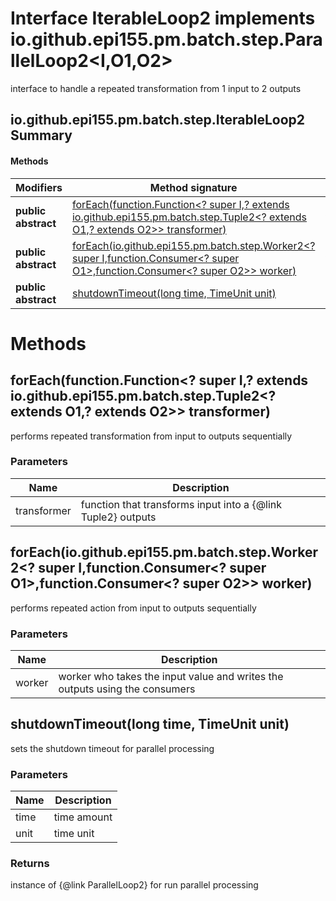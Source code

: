 Interface IterableLoop2 implements io.github.epi155.pm.batch.step.ParallelLoop2<I,O1,O2>
========================================================================================
interface to handle a repeated transformation from 1 input to 2 outputs

io.github.epi155.pm.batch.step.IterableLoop2 Summary
-------
#### Methods
| Modifiers           | Method signature                                                                                                                                                                                                                                 | Return type                                           |
| ------------------- | ------------------------------------------------------------------------------------------------------------------------------------------------------------------------------------------------------------------------------------------------ | ----------------------------------------------------- |
| **public abstract** | [forEach(function.Function<? super I,? extends io.github.epi155.pm.batch.step.Tuple2<? extends O1,? extends O2>> transformer)](#foreachfunctionfunction?-super-i-?-extends-iogithubepi155pmbatchsteptuple2?-extends-o1-?-extends-o2-transformer) | void                                                  |
| **public abstract** | [forEach(io.github.epi155.pm.batch.step.Worker2<? super I,function.Consumer<? super O1>,function.Consumer<? super O2>> worker)](#foreachiogithubepi155pmbatchstepworker2?-super-i-functionconsumer?-super-o1-functionconsumer?-super-o2-worker)  | void                                                  |
| **public abstract** | [shutdownTimeout(long time, TimeUnit unit)](#shutdowntimeoutlong-time-timeunit-unit)                                                                                                                                                             | io.github.epi155.pm.batch.step.ParallelLoop2<I,O1,O2> |

Methods
=======
forEach(function.Function<? super I,? extends io.github.epi155.pm.batch.step.Tuple2<? extends O1,? extends O2>> transformer)
----------------------------------------------------------------------------------------------------------------------------
performs repeated transformation from input to outputs sequentially

### Parameters

| Name        | Description                                                    |
| ----------- | -------------------------------------------------------------- |
| transformer | function that transforms input into a  {@link Tuple2}  outputs |


forEach(io.github.epi155.pm.batch.step.Worker2<? super I,function.Consumer<? super O1>,function.Consumer<? super O2>> worker)
-----------------------------------------------------------------------------------------------------------------------------
performs repeated action from input to outputs sequentially

### Parameters

| Name   | Description                                                                 |
| ------ | --------------------------------------------------------------------------- |
| worker | worker who takes the input value and writes the outputs using the consumers |


shutdownTimeout(long time, TimeUnit unit)
-----------------------------------------
sets the shutdown timeout for parallel processing

### Parameters

| Name | Description |
| ---- | ----------- |
| time | time amount |
| unit | time unit   |

### Returns

instance of {@link ParallelLoop2} for run parallel processing



